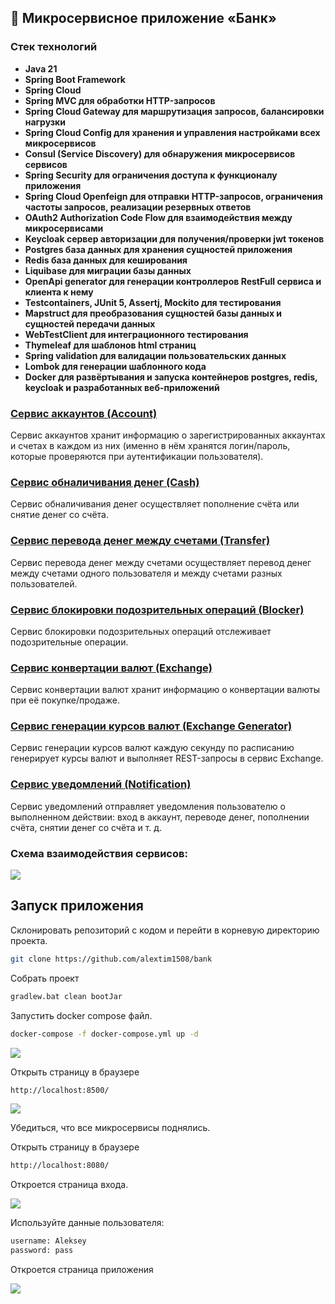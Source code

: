 ## 🏦 Микросервисное приложение «Банк»

### Стек технологий

- **Java 21**
- **Spring Boot Framework**
- **Spring Cloud**
- **Spring MVC для обработки HTTP-запросов**
- **Spring Cloud Gateway для маршрутизация запросов, балансировки нагрузки**
- **Spring Cloud Config для хранения и управления настройками всех микросервисов**
- **Consul (Service Discovery) для обнаружения микросервисов сервисов**
- **Spring Security для ограничения доступа к функционалу приложения**
- **Spring Cloud Openfeign для отправки HTTP-запросов, ограничения частоты запросов, реализации резервных ответов**
- **OAuth2 Authorization Code Flow для взаимодействия между микросервисами**
- **Keycloak сервер авторизации для получения/проверки jwt токенов**
- **Postgres база данных для хранения сущностей приложения**
- **Redis база данных для кеширования**
- **Liquibase для миграции базы данных**
- **OpenApi generator для генерации контроллеров RestFull сервиса и клиента к нему**
- **Testcontainers, JUnit 5, Assertj, Mockito для тестирования**
- **Mapstruct для преобразования сущностей базы данных и сущностей передачи данных**
- **WebTestClient для интеграционного тестирования**
- **Thymeleaf для шаблонов html страниц**
- **Spring validation для валидации пользовательских данных**
- **Lombok для генерации шаблонного кода**
- **Docker для развёртывания и запуска контейнеров postgres, redis, keycloak и разработанных веб-приложений**

### [Сервис аккаунтов (Account)](account)
Сервис аккаунтов хранит информацию о зарегистрированных аккаунтах и счетах в каждом из них (именно в нём хранятся 
логин/пароль, которые проверяются при аутентификации пользователя). 

### [Сервис обналичивания денег (Cash)](cash)
Сервис обналичивания денег осуществляет пополнение счёта или снятие денег со счёта.

### [Сервис перевода денег между счетами (Transfer)](transfer)
Сервис перевода денег между счетами осуществляет перевод денег между счетами одного пользователя и между счетами 
разных пользователей.

### [Сервис блокировки подозрительных операций (Blocker)](blocker)
Сервис блокировки подозрительных операций отслеживает подозрительные операции.

### [Сервис конвертации валют (Exchange)](exchange)
Сервис конвертации валют хранит информацию о конвертации валюты при её покупке/продаже.

### [Сервис генерации курсов валют (Exchange Generator)](exchange-generator)
Сервис генерации курсов валют каждую секунду по расписанию генерирует курсы валют и выполняет REST-запросы в сервис Exchange.

### [Сервис уведомлений (Notification)](notification)
Сервис уведомлений отправляет уведомления пользователю о выполненном действии: вход в аккаунт, переводе денег, 
пополнении счёта, снятии денег со счёта и т. д.

### Схема взаимодействия сервисов:

![](screenshots/4.png)

## Запуск приложения

Склонировать репозиторий с кодом и перейти в корневую директорию проекта.

```bash
git clone https://github.com/alextim1508/bank
```

Собрать проект

```bash
gradlew.bat clean bootJar
```

Запустить docker compose файл.

```bash
docker-compose -f docker-compose.yml up -d
```

![](screenshots/5.jpg)

Открыть страницу в браузере

```bash
http://localhost:8500/
```

![](screenshots/6.jpg)

Убедиться, что все микросервисы поднялись.

Открыть страницу в браузере

```bash
http://localhost:8080/
```

Откроется страница входа.

![](screenshots/3.jpg)

Используйте данные пользователя:

```bash
username: Aleksey
password: pass
```

Откроется страница приложения 

![](screenshots/1.jpg)
